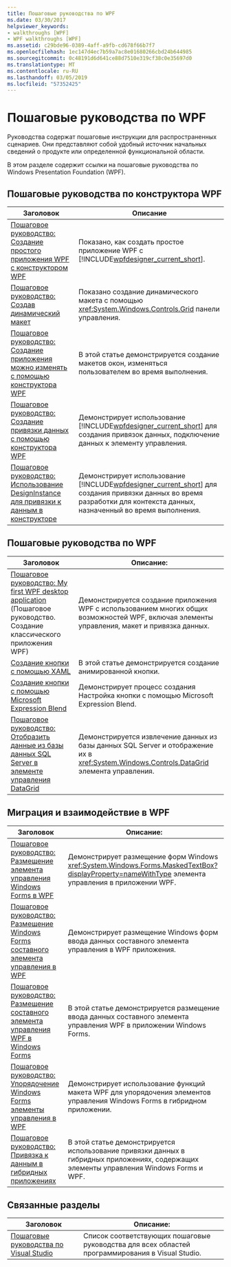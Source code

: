 ```yaml
---
title: Пошаговые руководства по WPF
ms.date: 03/30/2017
helpviewer_keywords:
- walkthroughs [WPF]
- WPF walkthroughs [WPF]
ms.assetid: c29bde96-0389-4aff-a9fb-cd678f66b7f7
ms.openlocfilehash: 1ec147d4ec7b59a7ac8e01680266cbd24b644985
ms.sourcegitcommit: 0c48191d6d641ce88d7510e319cf38c0e35697d0
ms.translationtype: MT
ms.contentlocale: ru-RU
ms.lasthandoff: 03/05/2019
ms.locfileid: "57352425"
---
```

# <a name="wpf-walkthroughs"></a>Пошаговые руководства по WPF
Руководства содержат пошаговые инструкции для распространенных сценариев. Они представляют собой удобный источник начальных сведений о продукте или определенной функциональной области.  
  
 В этом разделе содержит ссылки на пошаговые руководства по Windows Presentation Foundation (WPF).  
  
## <a name="wpf-designer-walkthroughs"></a>Пошаговые руководства по конструктора WPF  
  
|Заголовок|Описание|  
|-----------|-----------------|  
|[Пошаговое руководство: Создание простого приложения WPF с конструктором WPF](https://docs.microsoft.com/previous-versions/visualstudio/visual-studio-2010/bb546972(v=vs.100))|Показано, как создать простое приложение WPF с [!INCLUDE[wpfdesigner_current_short](../../../../includes/wpfdesigner-current-short-md.md)].|  
|[Пошаговое руководство: Создав динамический макет](https://docs.microsoft.com/previous-versions/visualstudio/visual-studio-2010/bb514519(v=vs.100))|Показано создание динамического макета с помощью <xref:System.Windows.Controls.Grid> панели управления.|  
|[Пошаговое руководство: Создание приложения можно изменять с помощью конструктора WPF](https://docs.microsoft.com/previous-versions/visualstudio/visual-studio-2010/bb546954(v=vs.100))|В этой статье демонстрируется создание макетов окон, изменяться пользователем во время выполнения.|  
|[Пошаговое руководство: Создание привязки данных с помощью конструктора WPF](https://docs.microsoft.com/previous-versions/visualstudio/visual-studio-2010/dd434207(v=vs.100))|Демонстрирует использование [!INCLUDE[wpfdesigner_current_short](../../../../includes/wpfdesigner-current-short-md.md)] для создания привязок данных, подключение данных к элементу управления.|  
|[Пошаговое руководство: Использование DesignInstance для привязки к данным в конструкторе](https://docs.microsoft.com/previous-versions/visualstudio/visual-studio-2010/dd490796(v=vs.100))|Демонстрирует использование [!INCLUDE[wpfdesigner_current_short](../../../../includes/wpfdesigner-current-short-md.md)] для создания привязки данных во время разработки для контекста данных, назначенный во время выполнения.|  
  
## <a name="wpf-walkthroughs"></a>Пошаговые руководства по WPF  
  
|Заголовок|Описание:|  
|-----------|-----------------|  
|[Пошаговое руководство: My first WPF desktop application](walkthrough-my-first-wpf-desktop-application.md) (Пошаговое руководство. Создание классического приложения WPF)|Демонстрируется создание приложения WPF с использованием многих общих возможностей WPF, включая элементы управления, макет и привязка данных.|  
|[Создание кнопки с помощью XAML](../controls/walkthrough-create-a-button-by-using-xaml.md)|В этой статье демонстрируется создание анимированной кнопки.|  
|[Создание кнопки с помощью Microsoft Expression Blend](../controls/walkthrough-create-a-button-by-using-microsoft-expression-blend.md)|Демонстрирует процесс создания Настройка кнопки с помощью Microsoft Expression Blend.|  
|[Пошаговое руководство: Отобразить данные из базы данных SQL Server в элементе управления DataGrid](../controls/walkthrough-display-data-from-a-sql-server-database-in-a-datagrid-control.md)|Демонстрируется извлечение данных из базы данных SQL Server и отображение их в <xref:System.Windows.Controls.DataGrid> элемента управления.|  
  
## <a name="migration-and-interoperability-in-wpf"></a>Миграция и взаимодействие в WPF  
  
|Заголовок|Описание:|  
|-----------|-----------------|  
|[Пошаговое руководство: Размещение элемента управления Windows Forms в WPF](../advanced/walkthrough-hosting-a-windows-forms-control-in-wpf.md)|Демонстрирует размещение форм Windows <xref:System.Windows.Forms.MaskedTextBox?displayProperty=nameWithType> элемента управления в приложении WPF.|  
|[Пошаговое руководство: Размещение Windows Forms составного элемента управления в WPF](../advanced/walkthrough-hosting-a-windows-forms-composite-control-in-wpf.md)|Демонстрирует размещение Windows форм ввода данных составного элемента управления в WPF приложения.|  
|[Пошаговое руководство: Размещение составного элемента управления WPF в Windows Forms](../advanced/walkthrough-hosting-a-wpf-composite-control-in-windows-forms.md)|В этой статье демонстрируется размещение ввода данных составного элемента управления WPF в приложении Windows Forms.|  
|[Пошаговое руководство: Упорядочение Windows Forms элементы управления в WPF](../advanced/walkthrough-arranging-windows-forms-controls-in-wpf.md)|Демонстрирует использование функций макета WPF для упорядочения элементов управления Windows Forms в гибридном приложении.|  
|[Пошаговое руководство: Привязка к данным в гибридных приложениях](../advanced/walkthrough-binding-to-data-in-hybrid-applications.md)|В этой статье демонстрируется использование привязки данных в гибридных приложениях, содержащих элементы управления Windows Forms и WPF.|  
  
## <a name="related-sections"></a>Связанные разделы  
  
|Заголовок|Описание:|  
|-----------|-----------------|  
|[Пошаговые руководства по Visual Studio](https://docs.microsoft.com/previous-versions/visualstudio/visual-studio-2010/szatc41e(v=vs.100))|Список соответствующих пошаговые руководства для всех областей программирования в Visual Studio.|

